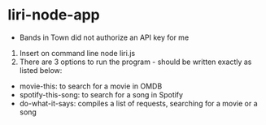 # liri-node-app

* Bands in Town did not authorize an API key for me


1. Insert on command line node liri.js
2. There are 3 options to run the program - should be written exactly as listed below:

- movie-this: to search for a movie in OMDB
- spotify-this-song: to search for a song in Spotify
- do-what-it-says: compiles a list of requests, searching for a movie or a song